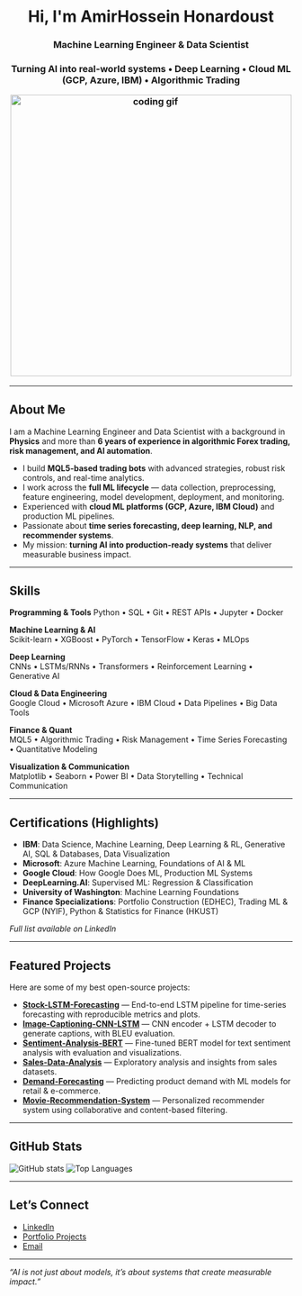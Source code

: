 <!-- Banner / Headline -->
<h1 align="center">Hi, I'm AmirHossein Honardoust</h1>

<h3 align="center">Machine Learning Engineer & Data Scientist
<h3 align="center">Turning AI into real-world systems • Deep Learning • Cloud ML (GCP, Azure, IBM) • Algorithmic Trading
<p align="center">
  <!-- Replace with any GIF you like -->
  <img src="https://media.giphy.com/media/qgQUggAC3Pfv687qPC/giphy.gif" width="500" alt="coding gif">
</p>

---

##  About Me 
I am a Machine Learning Engineer and Data Scientist with a background in **Physics** and more than **6 years of experience in algorithmic Forex trading, risk management, and AI automation**.

-  I build **MQL5-based trading bots** with advanced strategies, robust risk controls, and real-time analytics.  
-  I work across the **full ML lifecycle** — data collection, preprocessing, feature engineering, model development, deployment, and monitoring.  
-  Experienced with **cloud ML platforms (GCP, Azure, IBM Cloud)** and production ML pipelines.  
-  Passionate about **time series forecasting, deep learning, NLP, and recommender systems**.
-  My mission: **turning AI into production-ready systems** that deliver measurable business impact.  

---

##  Skills

**Programming & Tools**
Python • SQL • Git • REST APIs • Jupyter • Docker  

**Machine Learning & AI**  
Scikit-learn • XGBoost • PyTorch • TensorFlow • Keras • MLOps

**Deep Learning**  
CNNs • LSTMs/RNNs • Transformers • Reinforcement Learning • Generative AI

**Cloud & Data Engineering**  
Google Cloud • Microsoft Azure • IBM Cloud • Data Pipelines • Big Data Tools

**Finance & Quant**  
MQL5 • Algorithmic Trading • Risk Management • Time Series Forecasting • Quantitative Modeling  

**Visualization & Communication**  
Matplotlib • Seaborn • Power BI • Data Storytelling • Technical Communication

---

##  Certifications (Highlights)
- **IBM**: Data Science, Machine Learning, Deep Learning & RL, Generative AI, SQL & Databases, Data Visualization
- **Microsoft**: Azure Machine Learning, Foundations of AI & ML 
- **Google Cloud**: How Google Does ML, Production ML Systems
- **DeepLearning.AI**: Supervised ML: Regression & Classification
- **University of Washington**: Machine Learning Foundations
- **Finance Specializations**: Portfolio Construction (EDHEC), Trading ML & GCP (NYIF), Python & Statistics for Finance (HKUST)  

 *Full list available on LinkedIn*  

---

##  Featured Projects

Here are some of my best open-source projects:  

-  [**Stock-LSTM-Forecasting**](https://github.com/AmirhosseinHonardoust/Stock-LSTM-Forecasting) — End-to-end LSTM pipeline for time-series forecasting with reproducible metrics and plots.  
-  [**Image-Captioning-CNN-LSTM**](https://github.com/AmirhosseinHonardoust/Image-Captioning-CNN-LSTM) — CNN encoder + LSTM decoder to generate captions, with BLEU evaluation.  
-  [**Sentiment-Analysis-BERT**](https://github.com/AmirhosseinHonardoust/Sentiment-Analysis-BERT) — Fine-tuned BERT model for text sentiment analysis with evaluation and visualizations.
-  [**Sales-Data-Analysis**](https://github.com/AmirhosseinHonardoust/Sales-Data-Analysis) — Exploratory analysis and insights from sales datasets.
-  [**Demand-Forecasting**](https://github.com/AmirhosseinHonardoust/Demand-Forecasting) — Predicting product demand with ML models for retail & e-commerce.
-  [**Movie-Recommendation-System**](https://github.com/AmirhosseinHonardoust/Movie-Recommendation-System) — Personalized recommender system using collaborative and content-based filtering. 

---

##  GitHub Stats

![GitHub stats](https://github-readme-stats.vercel.app/api?username=AmirhosseinHonardoust&show_icons=true&theme=tokyonight)
![Top Languages](https://github-readme-stats.vercel.app/api/top-langs/?username=AmirhosseinHonardoust&layout=compact&theme=tokyonight)

---

##  Let’s Connect

-  [LinkedIn](https://www.linkedin.com/in/honardoust)
-  [Portfolio Projects](https://github.com/AmirhosseinHonardoust)
-  <a href="mailto:amirhosseinhonardoust@gmail.com">Email</a>

---

*“AI is not just about models, it’s about systems that create measurable impact.”*
